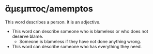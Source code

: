 # ἄμεμπτος/amemptos

This word describes a person. It is an adjective. 

* This word can describe someone who is blameless or who does not deserve blame.
    * Someone is blameless if they have not done anything wrong.
* This word can describe someone who has everything they need. 
